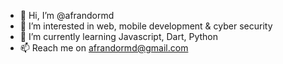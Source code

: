- 👋 Hi, I’m @afrandormd
- 👀 I’m interested in web, mobile development & cyber security
- 🌱 I’m currently learning Javascript, Dart, Python
- 📫 Reach me on afrandormd@gmail.com

<!---
afrandormd/afrandormd is a ✨ special ✨ repository because its `README.md` (this file) appears on your GitHub profile.
You can click the Preview link to take a look at your changes.
--->
